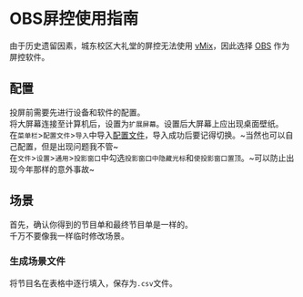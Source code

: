 # OBS屏控使用指南
由于历史遗留因素，城东校区大礼堂的屏控无法使用 [vMix](https://www.vmix.com/)，因此选择 [OBS](https://obsproject.com/) 作为屏控软件。  
## 配置
投屏前需要先进行设备和软件的配置。  
将大屏幕连接至计算机后，设置为`扩展屏幕`。设置后大屏幕上应出现桌面壁纸。  
在`菜单栏`>`配置文件`>`导入`中导入[配置文件](http://www.baidu.com)，导入成功后要记得切换。~当然也可以自己配置，但是出现问题我不管~  
在`文件`>`设置`>`通用`>`投影窗口`中勾选`投影窗口中隐藏光标`和`使投影窗口置顶`。~可以防止出现今年那样的意外事故~
## 场景
首先，确认你得到的节目单和最终节目单是一样的。  
千万不要像我一样临时修改场景。  
### 生成场景文件
将节目名在表格中逐行填入，保存为`.csv`文件。
